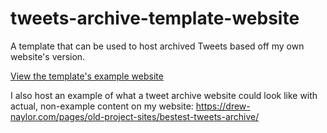 # tweets-archive-template-website
A template that can be used to host archived Tweets based off my own website's version.

[View the template's example website](https://drew-naylor.com/tweets-archive-template-website/)

I also host an example of what a tweet archive website could look like with actual, non-example content on my website: https://drew-naylor.com/pages/old-project-sites/bestest-tweets-archive/
